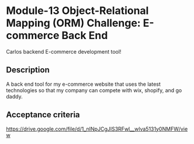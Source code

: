 # Module-13 Object-Relational Mapping (ORM) Challenge: E-commerce Back End
Carlos backend E-commerce development tool!

## Description
A back end tool for my e-commerce website that uses the latest technologies
so that my company can compete with wix, shopify, and go daddy.

## Acceptance criteria






https://drive.google.com/file/d/1_nINpJCgJIS3RFwl__wlva5131y0NMFW/view

